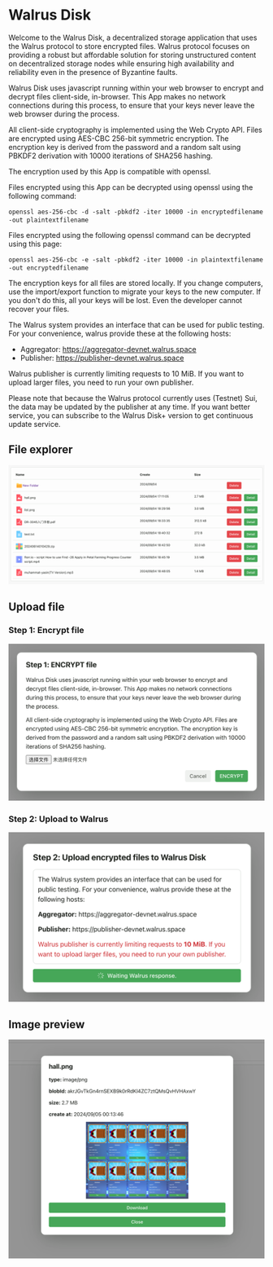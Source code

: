 # Walrus Disk

Welcome to the Walrus Disk, a decentralized storage application that uses the Walrus protocol to store encrypted files. Walrus protocol focuses on providing a robust but affordable solution for storing unstructured content on decentralized storage nodes while ensuring high availability and reliability even in the presence of Byzantine faults.

Walrus Disk uses javascript running within your web browser to encrypt and decrypt files client-side, in-browser. This App makes no network connections during this process, to ensure that your keys never leave the web browser during the process.

All client-side cryptography is implemented using the Web Crypto API. Files are encrypted using AES-CBC 256-bit symmetric encryption. The encryption key is derived from the password and a random salt using PBKDF2 derivation with 10000 iterations of SHA256 hashing.

The encryption used by this App is compatible with openssl.

Files encrypted using this App can be decrypted using openssl using the following command:

```shell
openssl aes-256-cbc -d -salt -pbkdf2 -iter 10000 -in encryptedfilename -out plaintextfilename
```

Files encrypted using the following openssl command can be decrypted using this page:

```shell
openssl aes-256-cbc -e -salt -pbkdf2 -iter 10000 -in plaintextfilename -out encryptedfilename
```

The encryption keys for all files are stored locally. If you change computers, use the import/export function to migrate your keys to the new computer. If you don't do this, all your keys will be lost. Even the developer cannot recover your files.

The Walrus system provides an interface that can be used for public testing. For your convenience, walrus provide these at the following hosts:

* Aggregator: https://aggregator-devnet.walrus.space
* Publisher: https://publisher-devnet.walrus.space

Walrus publisher is currently limiting requests to 10 MiB. If you want to upload larger files, you need to run your own publisher.

Please note that because the Walrus protocol currently uses (Testnet) Sui, the data may be updated by the publisher at any time. If you want better service, you can subscribe to the Walrus Disk+ version to get continuous update service.

## File explorer
![explorer.png](doc%2Fexplorer.png)

## Upload file

### Step 1: Encrypt file

![ENCRYPT.png](doc%2FENCRYPT.png)

### Step 2: Upload to Walrus

![Upload.png](doc%2FUpload.png)

## Image preview
![preview.png](doc%2Fpreview.png)
